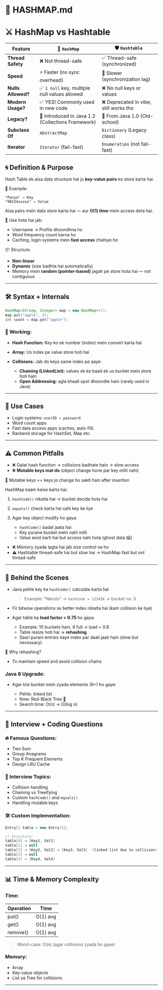# 📘 HASHMAP.md

# ⚔️ HashMap vs Hashtable 
| Feature            | 🧠 `HashMap`                                      | 🛡️ `Hashtable`                       |
| ------------------ | ------------------------------------------------- | ------------------------------------- |
| **Thread Safety**  | ❌ Not thread-safe                                 | ✅ Thread-safe (synchronized)          |
| **Speed**          | ⚡ Faster (no sync overhead)                       | 🐢 Slower (synchronization lag)       |
| **Nulls Allowed?** | ✅ `1 null` key, multiple null values allowed      | ❌ No null keys or values              |
| **Modern Usage?**  | ✅ YES! Commonly used in new code                  | ❌ Deprecated in vibe, still works tho |
| **Legacy?**        | 🌱 Introduced in Java 1.2 (Collections Framework) | 🧓 From Java 1.0 (Old-school)         |
| **Subclass Of**    | `AbstractMap`                                     | `Dictionary` (Legacy class)           |
| **Iterator**       | `Iterator` (fail-fast)                            | `Enumeration` (not fail-fast)         |


## 🌀 Definition & Purpose

Hash Table ek aisa data structure hai jo **key-value pairs** ko store karta hai.

🧩 Example:

```
"Panya" → Key
"98234xxxxx" → Value
```

Aisa pairs mein data store karta hai — aur **O(1) time** mein access deta hai.

📌 Use hota hai jab:

* Username → Profile dhoondhna ho
* Word frequency count karna ho
* Caching, login systems mein **fast access** chahiye ho

📦 Structure:

* **Non-linear**
* **Dynamic** (size badhta hai automatically)
* Memory mein **random (pointer-based)** jagah pe store hota hai — not contiguous

---

## 🛠️ Syntax + Internals

```java
HashMap<String, Integer> map = new HashMap<>();
map.put("apple", 3);
int count = map.get("apple");
```

### 🔩 Working:

* **Hash Function:** Key ko ek number (index) mein convert karta hai
* **Array:** Us index pe value store hoti hai
* **Collisions:** Jab do keys same index pe aaye:

  * **Chaining (LinkedList):** values ek ke baad ek us bucket mein store hoti hain
  * **Open Addressing:** agla khaali spot dhoondte hain (rarely used in Java)

---

## 🎯 Use Cases

* Login systems: `userID → password`
* Word count apps
* Fast data access apps (caches, auto-fill)
* Backend storage for HashSet, Map etc.

---

## ⚠️ Common Pitfalls

* ❌ Galat hash function → collisions badhate hain → slow access
* ❌ **Mutable keys mat do** (object change hone par key milti nahi)

📌 Mutable keys == keys jo change ho sakti hain after insertion

HashMap kaam kaise karta hai:

1. `hashCode()` nikalta hai → bucket decide hota hai
2. `equals()` check karta hai sahi key ke liye
3. Agar key object modify ho gaya:

   * `hashCode()` badal jaata hai
   * Key purane bucket mein nahi milti
   * Value exist karti hai but access nahi hota (ghost data 😱)

* ❌ Memory zyada lagta hai jab size control na ho
* ⚠️ Hashtable thread-safe hai but slow hai → HashMap fast but not thread-safe

---

## 🧠 Behind the Scenes

* Java pehle key ka `hashCode()` calculate karta hai

  > Example: "Naruto" → `hashCode = 123456` → bucket no. 5
* Fir bitwise operations se better index nikalta hai (kam collision ke liye)
* Agar table ka **load factor > 0.75** ho gaya:

  * Example: 10 buckets hain, 8 full → load = 0.8
  * Table resize hoti hai → **rehashing**
  * Saari purani entries naye index par daali jaati hain (slow but necessary)

🚀 Why rehashing?

* To maintain speed and avoid collision chains

### Java 8 Upgrade:

* Agar kisi bucket mein zyada elements (8+) ho gaye:

  * Pehle: linked list
  * Now: Red-Black Tree 🌲
  * Search time: O(n) → O(log n)

---

## 🧩 Interview + Coding Questions

### 🔥 Famous Questions:

* Two Sum
* Group Anagrams
* Top K Frequent Elements
* Design LRU Cache

### 🎯 Interview Topics:

* Collision handling
* Chaining vs Treeifying
* Custom `hashCode()` and `equals()`
* Handling mutable keys

### 🛠 Custom Implementation:

```java
Entry[] table = new Entry[5];

// Structure:
table[0] → [Key1, Val1]  
table[1] → null  
table[2] → [Key2, Val2] → [Key3, Val3]  (linked list due to collision)  
table[3] → null  
table[4] → [Key4, Val4]
```

---

## 📊 Time & Memory Complexity

### Time:

| Operation | Time     |
| --------- | -------- |
| put()     | O(1) avg |
| get()     | O(1) avg |
| remove()  | O(1) avg |

> Worst-case: O(n) (agar collisions zyada ho gaye)

### Memory:

* Array
* Key-value objects
* List ya Tree for collisions

---


